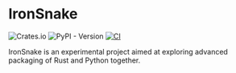 # IronSnake
![Crates.io](https://img.shields.io/crates/v/ironsnake)
![PyPI - Version](https://img.shields.io/pypi/v/ironsnake)
[![CI](https://github.com/ciaranra/ironsnake/actions/workflows/CI.yml/badge.svg)](https://github.com/ciaranra/ironsnake/actions/workflows/CI.yml)

IronSnake is an experimental project aimed at exploring advanced packaging of Rust and Python together.